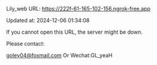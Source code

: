Lily_web URL: https://222f-61-165-102-156.ngrok-free.app

Updated at: 2024-12-06 01:34:08

If you cannot open this URL, the server might be down.

Please contact: 

goley04@foxmail.com Or Wechat:GL_yeaH